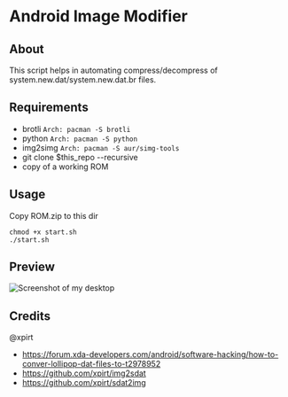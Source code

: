 # Android Image Modifier

## About

This script helps in automating compress/decompress of system.new.dat/system.new.dat.br files.

## Requirements 

* brotli
         ```
   Arch: pacman -S brotli
         ```
 * python 
         ```
   Arch: pacman -S python
         ```
 * img2simg 
           ```
     Arch: pacman -S aur/simg-tools
           ```
 *  git clone $this_repo --recursive
 *  copy of a working ROM


## Usage

Copy ROM.zip to this dir
```
chmod +x start.sh
./start.sh
```

## Preview

![Screenshot of my desktop](https://github.com/Creator54/android-image-modifier/blob/master/preview.png)

## Credits 

@xpirt

* https://forum.xda-developers.com/android/software-hacking/how-to-conver-lollipop-dat-files-to-t2978952
* https://github.com/xpirt/img2sdat
* https://github.com/xpirt/sdat2img
